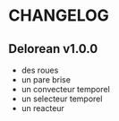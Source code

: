 # CHANGELOG

## Delorean v1.0.0

- des roues
- un pare brise
- un convecteur temporel
- un selecteur temporel
- un reacteur


